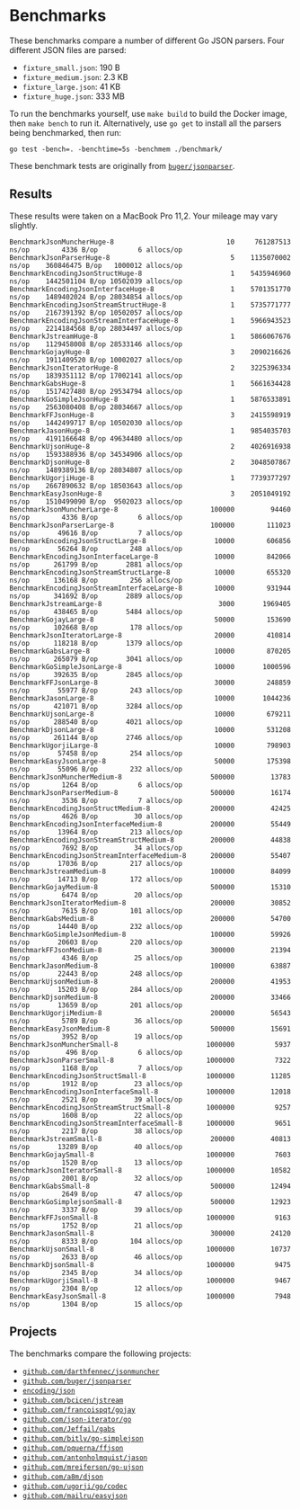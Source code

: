 Benchmarks
==========

These benchmarks compare a number of different Go JSON parsers. Four different
JSON files are parsed:

- `fixture_small.json`: 190 B
- `fixture_medium.json`: 2.3 KB
- `fixture_large.json`: 41 KB
- `fixture_huge.json`: 333 MB

To run the benchmarks yourself, use `make build` to build the Docker image, then
`make bench` to run it. Alternatively, use `go get` to install all the parsers
being benchmarked, then run:

``` shell
go test -bench=. -benchtime=5s -benchmem ./benchmark/
```

These benchmark tests are originally from
[`buger/jsonparser`](https://github.com/buger/jsonparser).

Results
-------

These results were taken on a MacBook Pro 11,2. Your mileage may vary slightly.

```
BenchmarkJsonMuncherHuge-8                     	      10	 761287513 ns/op	    4336 B/op	       6 allocs/op
BenchmarkJsonParserHuge-8                      	       5	1135070002 ns/op	360846475 B/op	 1000012 allocs/op
BenchmarkEncodingJsonStructHuge-8              	       1	5435946960 ns/op	1442501104 B/op	10502039 allocs/op
BenchmarkEncodingJsonInterfaceHuge-8           	       1	5701351770 ns/op	1489402024 B/op	28034854 allocs/op
BenchmarkEncodingJsonStreamStructHuge-8        	       1	5735771777 ns/op	2167391392 B/op	10502057 allocs/op
BenchmarkEncodingJsonStreamInterfaceHuge-8     	       1	5966943523 ns/op	2214184568 B/op	28034497 allocs/op
BenchmarkJstreamHuge-8                         	       1	5866067676 ns/op	1129458008 B/op	28533146 allocs/op
BenchmarkGojayHuge-8                           	       3	2090216626 ns/op	1911409520 B/op	10002027 allocs/op
BenchmarkJsonIteratorHuge-8                    	       2	3225396334 ns/op	1839351112 B/op	17002141 allocs/op
BenchmarkGabsHuge-8                            	       1	5661634428 ns/op	1517427480 B/op	29534794 allocs/op
BenchmarkGoSimpleJsonHuge-8                    	       1	5876533891 ns/op	2563080408 B/op	28034667 allocs/op
BenchmarkFFJsonHuge-8                          	       3	2415598919 ns/op	1442499717 B/op	10502030 allocs/op
BenchmarkJasonHuge-8                           	       1	9854035703 ns/op	4191166648 B/op	49634480 allocs/op
BenchmarkUjsonHuge-8                           	       2	4026916938 ns/op	1593388936 B/op	34534906 allocs/op
BenchmarkDjsonHuge-8                           	       2	3048507867 ns/op	1489389136 B/op	28034807 allocs/op
BenchmarkUgorjiHuge-8                          	       1	7739377297 ns/op	2667890632 B/op	18503643 allocs/op
BenchmarkEasyJsonHuge-8                        	       3	2051049192 ns/op	1510499090 B/op	 9502023 allocs/op
BenchmarkJsonMuncherLarge-8                    	  100000	     94460 ns/op	    4336 B/op	       6 allocs/op
BenchmarkJsonParserLarge-8                     	  100000	    111023 ns/op	   49616 B/op	       7 allocs/op
BenchmarkEncodingJsonStructLarge-8             	   10000	    606856 ns/op	   56264 B/op	     248 allocs/op
BenchmarkEncodingJsonInterfaceLarge-8          	   10000	    842066 ns/op	  261799 B/op	    2881 allocs/op
BenchmarkEncodingJsonStreamStructLarge-8       	   10000	    655320 ns/op	  136168 B/op	     256 allocs/op
BenchmarkEncodingJsonStreamInterfaceLarge-8    	   10000	    931944 ns/op	  341692 B/op	    2889 allocs/op
BenchmarkJstreamLarge-8                        	    3000	   1969405 ns/op	  438465 B/op	    5484 allocs/op
BenchmarkGojayLarge-8                          	   50000	    153690 ns/op	  102668 B/op	     178 allocs/op
BenchmarkJsonIteratorLarge-8                   	   20000	    410814 ns/op	  118218 B/op	    1379 allocs/op
BenchmarkGabsLarge-8                           	   10000	    870205 ns/op	  265079 B/op	    3041 allocs/op
BenchmarkGoSimpleJsonLarge-8                   	   10000	   1000596 ns/op	  392635 B/op	    2845 allocs/op
BenchmarkFFJsonLarge-8                         	   30000	    248859 ns/op	   55977 B/op	     243 allocs/op
BenchmarkJasonLarge-8                          	   10000	   1044236 ns/op	  421071 B/op	    3284 allocs/op
BenchmarkUjsonLarge-8                          	   10000	    679211 ns/op	  288540 B/op	    4021 allocs/op
BenchmarkDjsonLarge-8                          	   10000	    531208 ns/op	  261144 B/op	    2746 allocs/op
BenchmarkUgorjiLarge-8                         	   10000	    798903 ns/op	   57458 B/op	     254 allocs/op
BenchmarkEasyJsonLarge-8                       	   50000	    175398 ns/op	   55096 B/op	     232 allocs/op
BenchmarkJsonMuncherMedium-8                   	  500000	     13783 ns/op	    1264 B/op	       6 allocs/op
BenchmarkJsonParserMedium-8                    	  500000	     16174 ns/op	    3536 B/op	       7 allocs/op
BenchmarkEncodingJsonStructMedium-8            	  200000	     42425 ns/op	    4626 B/op	      30 allocs/op
BenchmarkEncodingJsonInterfaceMedium-8         	  200000	     55449 ns/op	   13964 B/op	     213 allocs/op
BenchmarkEncodingJsonStreamStructMedium-8      	  200000	     44838 ns/op	    7692 B/op	      34 allocs/op
BenchmarkEncodingJsonStreamInterfaceMedium-8   	  200000	     55407 ns/op	   17036 B/op	     217 allocs/op
BenchmarkJstreamMedium-8                       	  100000	     84099 ns/op	   14713 B/op	     172 allocs/op
BenchmarkGojayMedium-8                         	  500000	     15310 ns/op	    6474 B/op	      20 allocs/op
BenchmarkJsonIteratorMedium-8                  	  200000	     30852 ns/op	    7615 B/op	     101 allocs/op
BenchmarkGabsMedium-8                          	  200000	     54700 ns/op	   14440 B/op	     232 allocs/op
BenchmarkGoSimpleJsonMedium-8                  	  100000	     59926 ns/op	   20603 B/op	     220 allocs/op
BenchmarkFFJsonMedium-8                        	  300000	     21394 ns/op	    4346 B/op	      25 allocs/op
BenchmarkJasonMedium-8                         	  100000	     63887 ns/op	   22443 B/op	     248 allocs/op
BenchmarkUjsonMedium-8                         	  200000	     41953 ns/op	   15203 B/op	     284 allocs/op
BenchmarkDjsonMedium-8                         	  200000	     33466 ns/op	   13659 B/op	     201 allocs/op
BenchmarkUgorjiMedium-8                        	  200000	     56543 ns/op	    5789 B/op	      36 allocs/op
BenchmarkEasyJsonMedium-8                      	  500000	     15691 ns/op	    3952 B/op	      19 allocs/op
BenchmarkJsonMuncherSmall-8                    	 1000000	      5937 ns/op	     496 B/op	       6 allocs/op
BenchmarkJsonParserSmall-8                     	 1000000	      7322 ns/op	    1168 B/op	       7 allocs/op
BenchmarkEncodingJsonStructSmall-8             	 1000000	     11285 ns/op	    1912 B/op	      23 allocs/op
BenchmarkEncodingJsonInterfaceSmall-8          	 1000000	     12018 ns/op	    2521 B/op	      39 allocs/op
BenchmarkEncodingJsonStreamStructSmall-8       	 1000000	      9257 ns/op	    1608 B/op	      22 allocs/op
BenchmarkEncodingJsonStreamInterfaceSmall-8    	 1000000	      9651 ns/op	    2217 B/op	      38 allocs/op
BenchmarkJstreamSmall-8                        	  200000	     40813 ns/op	   13289 B/op	      40 allocs/op
BenchmarkGojaySmall-8                          	 1000000	      7603 ns/op	    1520 B/op	      13 allocs/op
BenchmarkJsonIteratorSmall-8                   	 1000000	     10582 ns/op	    2001 B/op	      32 allocs/op
BenchmarkGabsSmall-8                           	  500000	     12494 ns/op	    2649 B/op	      47 allocs/op
BenchmarkGoSimplejsonSmall-8                   	  500000	     12923 ns/op	    3337 B/op	      39 allocs/op
BenchmarkFFJsonSmall-8                         	 1000000	      9163 ns/op	    1752 B/op	      21 allocs/op
BenchmarkJasonSmall-8                          	  300000	     24120 ns/op	    8333 B/op	     104 allocs/op
BenchmarkUjsonSmall-8                          	 1000000	     10737 ns/op	    2633 B/op	      46 allocs/op
BenchmarkDjsonSmall-8                          	 1000000	      9475 ns/op	    2345 B/op	      34 allocs/op
BenchmarkUgorjiSmall-8                         	 1000000	      9467 ns/op	    2304 B/op	      12 allocs/op
BenchmarkEasyJsonSmall-8                       	 1000000	      7948 ns/op	    1304 B/op	      15 allocs/op
```

Projects
--------

The benchmarks compare the following projects:

- [`github.com/darthfennec/jsonmuncher`](https://github.com/darthfennec/jsonmuncher)
- [`github.com/buger/jsonparser`](https://github.com/buger/jsonparser)
- [`encoding/json`](https://golang.org/pkg/encoding/json)
- [`github.com/bcicen/jstream`](https://github.com/bcicen/jstream)
- [`github.com/francoispqt/gojay`](https://github.com/francoispqt/gojay)
- [`github.com/json-iterator/go`](https://github.com/json-iterator/go)
- [`github.com/Jeffail/gabs`](https://github.com/Jeffail/gabs)
- [`github.com/bitly/go-simplejson`](https://github.com/bitly/go-simplejson)
- [`github.com/pquerna/ffjson`](https://github.com/pquerna/ffjson)
- [`github.com/antonholmquist/jason`](https://github.com/antonholmquist/jason)
- [`github.com/mreiferson/go-ujson`](https://github.com/mreiferson/go-ujson)
- [`github.com/a8m/djson`](https://github.com/a8m/djson)
- [`github.com/ugorji/go/codec`](https://github.com/ugorji/go/tree/master/codec)
- [`github.com/mailru/easyjson`](https://github.com/mailru/easyjson)

